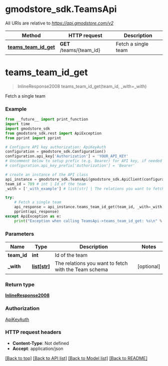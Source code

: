 # gmodstore_sdk.TeamsApi

All URIs are relative to *https://api.gmodstore.com/v2*

Method | HTTP request | Description
------------- | ------------- | -------------
[**teams_team_id_get**](TeamsApi.md#teams_team_id_get) | **GET** /teams/{team_id} | Fetch a single team

# **teams_team_id_get**
> InlineResponse2008 teams_team_id_get(team_id, _with=_with)

Fetch a single team

### Example
```python
from __future__ import print_function
import time
import gmodstore_sdk
from gmodstore_sdk.rest import ApiException
from pprint import pprint

# Configure API key authorization: ApiKeyAuth
configuration = gmodstore_sdk.Configuration()
configuration.api_key['Authorization'] = 'YOUR_API_KEY'
# Uncomment below to setup prefix (e.g. Bearer) for API key, if needed
# configuration.api_key_prefix['Authorization'] = 'Bearer'

# create an instance of the API class
api_instance = gmodstore_sdk.TeamsApi(gmodstore_sdk.ApiClient(configuration))
team_id = 789 # int | Id of the team
_with = ['_with_example'] # list[str] | The relations you want to fetch with the Team schema (optional)

try:
    # Fetch a single team
    api_response = api_instance.teams_team_id_get(team_id, _with=_with)
    pprint(api_response)
except ApiException as e:
    print("Exception when calling TeamsApi->teams_team_id_get: %s\n" % e)
```

### Parameters

Name | Type | Description  | Notes
------------- | ------------- | ------------- | -------------
 **team_id** | **int**| Id of the team | 
 **_with** | [**list[str]**](str.md)| The relations you want to fetch with the Team schema | [optional] 

### Return type

[**InlineResponse2008**](InlineResponse2008.md)

### Authorization

[ApiKeyAuth](../README.md#ApiKeyAuth)

### HTTP request headers

 - **Content-Type**: Not defined
 - **Accept**: application/json

[[Back to top]](#) [[Back to API list]](../README.md#documentation-for-api-endpoints) [[Back to Model list]](../README.md#documentation-for-models) [[Back to README]](../README.md)

